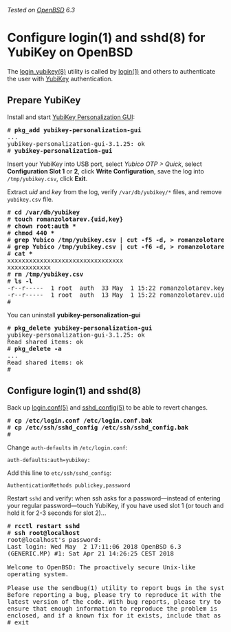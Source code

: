 _Tested on [OpenBSD](/openbsd/) 6.3_

# Configure login(1) and sshd(8) for YubiKey on OpenBSD

The [login_yubikey(8)](http://man.openbsd.com/login_yubikey.8)
utility is called by [login(1)](https://man.openbsd.org/login.1)
and others to authenticate the user with
[YubiKey](https://www.yubico.com/store/) authentication.

## Prepare YubiKey

Install and start [YubiKey Personalization
GUI](https://github.com/Yubico/yubikey-personalization-gui):

<pre>
# <b>pkg_add yubikey-personalization-gui</b>
...
yubikey-personalization-gui-3.1.25: ok
# <b>yubikey-personalization-gui</b>
</pre>

Insert your YubiKey into USB port, select _Yubico OTP > Quick_,
select **Configuration Slot 1** or **2**, click **Write
Configuration**, save the log into `/tmp/yubikey.csv`, click
**Exit**.

Extract _uid_ and _key_ from the log, verify `/var/db/yubikey/*`
files, and remove `yubikey.csv` file.

<pre>
# <b>cd /var/db/yubikey</b>
# <b>touch romanzolotarev.{uid,key}</b>
# <b>chown root:auth *</b>
# <b>chmod 440 *</b>
# <b>grep Yubico /tmp/yubikey.csv | cut -f5 -d, > romanzolotarev.uid</b>
# <b>grep Yubico /tmp/yubikey.csv | cut -f6 -d, > romanzolotarev.key</b>
# <b>cat *</b>
xxxxxxxxxxxxxxxxxxxxxxxxxxxxxxxx
xxxxxxxxxxxx
# <b>rm /tmp/yubikey.csv</b>
# <b>ls -l</b>
-r--r-----  1 root  auth  33 May  1 15:22 romanzolotarev.key
-r--r-----  1 root  auth  13 May  1 15:22 romanzolotarev.uid
#
</pre>

You can uninstall **yubikey-personalization-gui**

<pre>
# <b>pkg_delete yubikey-personalization-gui</b>
yubikey-personalization-gui-3.1.25: ok
Read shared items: ok
# <b>pkg_delete -a</b>
...
Read shared items: ok
#
</pre>

## Configure login(1) and sshd(8)

Back up [login.conf(5)](https://man.openbsd.org/login.conf.5) and
[sshd_config(5)](https://man.openbsd.org/sshd_config.5) to be able to
revert changes.

<pre>
# <b>cp /etc/login.conf /etc/login.conf.bak</b>
# <b>cp /etc/ssh/sshd_config /etc/ssh/sshd_config.bak</b>
#
</pre>

Change `auth-defaults` in `/etc/login.conf`:

    auth-defaults:auth=yubikey:

Add this line to `etc/ssh/sshd_config`:

    AuthenticationMethods publickey,password

Restart `sshd` and verify: when ssh asks for a password&mdash;instead
of entering your regular password&mdash;touch YubiKey, if you
have used slot&nbsp;1 (or touch and hold it for 2-3 seconds for
slot&nbsp;2)...

<pre>
# <b>rcctl restart sshd</b>
# <b>ssh root@localhost</b>
root@localhost's password:
Last login: Wed May  2 17:11:06 2018 OpenBSD 6.3
(GENERIC.MP) #1: Sat Apr 21 14:26:25 CEST 2018

Welcome to OpenBSD: The proactively secure Unix-like
operating system.

Please use the sendbug(1) utility to report bugs in the system.
Before reporting a bug, please try to reproduce it with the
latest version of the code. With bug reports, please try to
ensure that enough information to reproduce the problem is
enclosed, and if a known fix for it exists, include that as well.
# exit
</pre>
